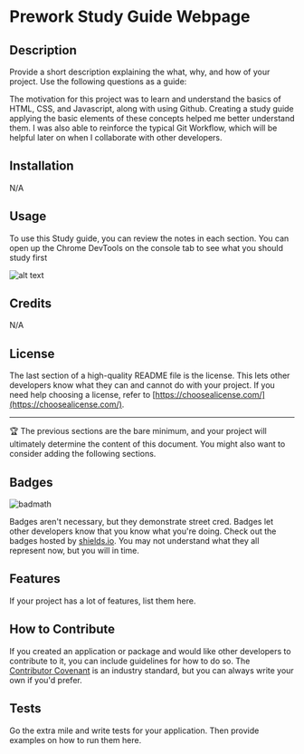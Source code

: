 # Prework Study Guide Webpage

## Description

Provide a short description explaining the what, why, and how of your project. Use the following questions as a guide:

 The motivation for this project was to learn and understand the basics of HTML, CSS, and Javascript, along with using Github. Creating a study guide applying the basic elements of these concepts helped me better understand them. I was also able to reinforce the typical Git Workflow, which will be helpful later on when I collaborate with other developers.

## Installation

N/A

## Usage

To use this Study guide, you can review the notes in each section. You can open up the Chrome DevTools on the console tab to see what you should study first

![alt text](assets/images/screenshot.png)

## Credits

N/A

## License

The last section of a high-quality README file is the license. This lets other developers know what they can and cannot do with your project. If you need help choosing a license, refer to [https://choosealicense.com/](https://choosealicense.com/).

---

🏆 The previous sections are the bare minimum, and your project will ultimately determine the content of this document. You might also want to consider adding the following sections.

## Badges

![badmath](https://img.shields.io/github/languages/top/nielsenjared/badmath)

Badges aren't necessary, but they demonstrate street cred. Badges let other developers know that you know what you're doing. Check out the badges hosted by [shields.io](https://shields.io/). You may not understand what they all represent now, but you will in time.

## Features

If your project has a lot of features, list them here.

## How to Contribute

If you created an application or package and would like other developers to contribute to it, you can include guidelines for how to do so. The [Contributor Covenant](https://www.contributor-covenant.org/) is an industry standard, but you can always write your own if you'd prefer.

## Tests

Go the extra mile and write tests for your application. Then provide examples on how to run them here.